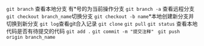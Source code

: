 `git branch`                查看本地分支 有*号的为当前操作分支
`git branch -a`             查看远程分支
`git checkout branch_name`切换分支
`git checkout -b name`*本地创建新分支并切换到新分支
`git log`查看git合入记录
`git clone`
`git pull`
`git status` 查看本地代码是否有待提交的代码
`git add .`
`git commit -m "提交注释" `
`git push origin branch_name`
